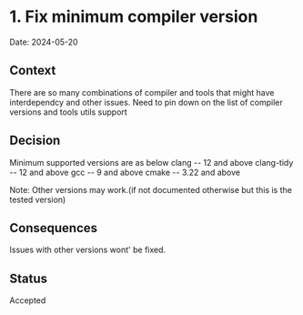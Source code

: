 # 1. Fix minimum compiler version

Date: 2024-05-20

## Context

There are so many combinations of compiler and tools that might have interdependcy and other issues.
Need to pin down on the list of compiler versions and tools utils support

## Decision

Minimum supported versions are as below
clang      --    12 and above
clang-tidy --    12 and above
gcc        --    9 and above
cmake      --    3.22 and above

Note: Other versions may work.(if not documented otherwise but this is the
tested version)
## Consequences

Issues with other versions wont' be fixed.

## Status

Accepted

